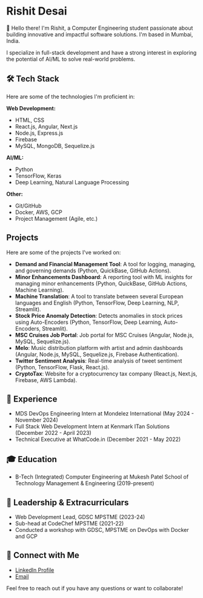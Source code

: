 # Rishit Desai

👋 Hello there! I'm Rishit, a Computer Engineering student passionate about building innovative and impactful software solutions. I'm based in Mumbai, India.

I specialize in full-stack development and have a strong interest in exploring the potential of AI/ML to solve real-world problems.

## 🛠️ Tech Stack

Here are some of the technologies I'm proficient in:

**Web Development:**

* HTML, CSS
* React.js, Angular, Next.js
* Node.js, Express.js
* Firebase
* MySQL, MongoDB, Sequelize.js

**AI/ML:**

* Python
* TensorFlow, Keras
* Deep Learning, Natural Language Processing

**Other:**

* Git/GitHub
* Docker, AWS, GCP
* Project Management (Agile, etc.)

## Projects

Here are some of the projects I've worked on:

* **Demand and Financial Management Tool**: A tool for logging, managing, and governing demands (Python, QuickBase, GitHub Actions).
* **Minor Enhancements Dashboard**: A reporting tool with ML insights for managing minor enhancements (Python, QuickBase, GitHub Actions, Machine Learning).
* **Machine Translation**: A tool to translate between several European languages and English (Python, TensorFlow, Deep Learning, NLP, Streamlit).
* **Stock Price Anomaly Detection**: Detects anomalies in stock prices using Auto-Encoders (Python, TensorFlow, Deep Learning, Auto-Encoders, Streamlit).
* **MSC Cruises Job Portal**: Job portal for MSC Cruises (Angular, Node.js, MySQL, Sequelize.js).
* **Melo**: Music distribution platform with artist and admin dashboards (Angular, Node.js, MySQL, Sequelize.js, Firebase Authentication).
* **Twitter Sentiment Analysis**: Real-time analysis of tweet sentiment (Python, TensorFlow, Flask, React.js).
* **CryptoTax**: Website for a cryptocurrency tax company (React.js, Next.js, Firebase, AWS Lambda).

## 💼 Experience

* MDS DevOps Engineering Intern at Mondelez International (May 2024 - November 2024)
* Full Stack Web Development Intern at Kenmark ITan Solutions (December 2022 - April 2023)
* Technical Executive at WhatCode.in (December 2021 - May 2022)

## 🎓 Education

* B-Tech (Integrated) Computer Engineering at Mukesh Patel School of Technology Management & Engineering (2019-present)

## 📣 Leadership & Extracurriculars

* Web Development Lead, GDSC MPSTME (2023-24)
* Sub-head at CodeChef MPSTME (2021-22)
* Conducted a workshop with GDSC, MPSTME on DevOps with Docker and GCP

## 🔗 Connect with Me

* [LinkedIn Profile](https://www.linkedin.com/in/rishit-desai)
* [Email](mailto:rishit321@gmail.com)

Feel free to reach out if you have any questions or want to collaborate!
